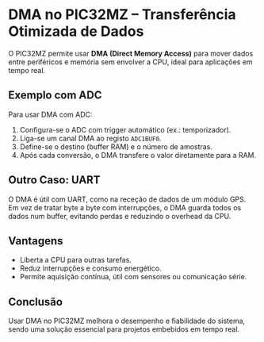 # DMA no PIC32MZ – Transferência Otimizada de Dados

O PIC32MZ permite usar **DMA (Direct Memory Access)** para mover dados entre periféricos e memória sem envolver a CPU, ideal para aplicações em tempo real.

## Exemplo com ADC

Para usar DMA com ADC:
1. Configura-se o ADC com trigger automático (ex.: temporizador).
2. Liga-se um canal DMA ao registo `ADC1BUF0`.
3. Define-se o destino (buffer RAM) e o número de amostras.
4. Após cada conversão, o DMA transfere o valor diretamente para a RAM.

## Outro Caso: UART

O DMA é útil com UART, como na receção de dados de um módulo GPS.  
Em vez de tratar byte a byte com interrupções, o DMA guarda todos os dados num buffer, evitando perdas e reduzindo o overhead da CPU.

## Vantagens

- Liberta a CPU para outras tarefas.
- Reduz interrupções e consumo energético.
- Permite aquisição contínua, útil com sensores ou comunicação série.

## Conclusão

Usar DMA no PIC32MZ melhora o desempenho e fiabilidade do sistema, sendo uma solução essencial para projetos embebidos em tempo real.